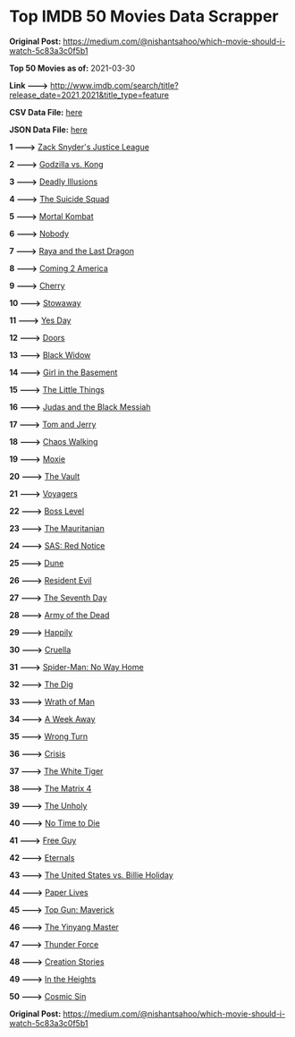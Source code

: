 # Top IMDB 50 Movies Data Scrapper

**Original Post:** https://medium.com/@nishantsahoo/which-movie-should-i-watch-5c83a3c0f5b1

**Top 50 Movies as of:** 2021-03-30

**Link --->** http://www.imdb.com/search/title?release_date=2021,2021&title_type=feature

**CSV Data File:** [here](/Data/data.csv)

**JSON Data File:** [here](/Data/data.json)

**1 --->** [Zack Snyder's Justice League](https://www.imdb.com/title/tt12361974/?ref_=adv_li_tt)

**2 --->** [Godzilla vs. Kong](https://www.imdb.com/title/tt5034838/?ref_=adv_li_tt)

**3 --->** [Deadly Illusions](https://www.imdb.com/title/tt7897330/?ref_=adv_li_tt)

**4 --->** [The Suicide Squad](https://www.imdb.com/title/tt6334354/?ref_=adv_li_tt)

**5 --->** [Mortal Kombat](https://www.imdb.com/title/tt0293429/?ref_=adv_li_tt)

**6 --->** [Nobody](https://www.imdb.com/title/tt7888964/?ref_=adv_li_tt)

**7 --->** [Raya and the Last Dragon](https://www.imdb.com/title/tt5109280/?ref_=adv_li_tt)

**8 --->** [Coming 2 America](https://www.imdb.com/title/tt6802400/?ref_=adv_li_tt)

**9 --->** [Cherry](https://www.imdb.com/title/tt9130508/?ref_=adv_li_tt)

**10 --->** [Stowaway](https://www.imdb.com/title/tt9203694/?ref_=adv_li_tt)

**11 --->** [Yes Day](https://www.imdb.com/title/tt8521876/?ref_=adv_li_tt)

**12 --->** [Doors](https://www.imdb.com/title/tt12483708/?ref_=adv_li_tt)

**13 --->** [Black Widow](https://www.imdb.com/title/tt3480822/?ref_=adv_li_tt)

**14 --->** [Girl in the Basement](https://www.imdb.com/title/tt13269536/?ref_=adv_li_tt)

**15 --->** [The Little Things](https://www.imdb.com/title/tt10016180/?ref_=adv_li_tt)

**16 --->** [Judas and the Black Messiah](https://www.imdb.com/title/tt9784798/?ref_=adv_li_tt)

**17 --->** [Tom and Jerry](https://www.imdb.com/title/tt1361336/?ref_=adv_li_tt)

**18 --->** [Chaos Walking](https://www.imdb.com/title/tt2076822/?ref_=adv_li_tt)

**19 --->** [Moxie](https://www.imdb.com/title/tt6432466/?ref_=adv_li_tt)

**20 --->** [The Vault](https://www.imdb.com/title/tt9742794/?ref_=adv_li_tt)

**21 --->** [Voyagers](https://www.imdb.com/title/tt9664108/?ref_=adv_li_tt)

**22 --->** [Boss Level](https://www.imdb.com/title/tt7638348/?ref_=adv_li_tt)

**23 --->** [The Mauritanian](https://www.imdb.com/title/tt4761112/?ref_=adv_li_tt)

**24 --->** [SAS: Red Notice](https://www.imdb.com/title/tt4479380/?ref_=adv_li_tt)

**25 --->** [Dune](https://www.imdb.com/title/tt1160419/?ref_=adv_li_tt)

**26 --->** [Resident Evil](https://www.imdb.com/title/tt6920084/?ref_=adv_li_tt)

**27 --->** [The Seventh Day](https://www.imdb.com/title/tt11263022/?ref_=adv_li_tt)

**28 --->** [Army of the Dead](https://www.imdb.com/title/tt0993840/?ref_=adv_li_tt)

**29 --->** [Happily](https://www.imdb.com/title/tt9849004/?ref_=adv_li_tt)

**30 --->** [Cruella](https://www.imdb.com/title/tt3228774/?ref_=adv_li_tt)

**31 --->** [Spider-Man: No Way Home](https://www.imdb.com/title/tt10872600/?ref_=adv_li_tt)

**32 --->** [The Dig](https://www.imdb.com/title/tt3661210/?ref_=adv_li_tt)

**33 --->** [Wrath of Man](https://www.imdb.com/title/tt11083552/?ref_=adv_li_tt)

**34 --->** [A Week Away](https://www.imdb.com/title/tt11388278/?ref_=adv_li_tt)

**35 --->** [Wrong Turn](https://www.imdb.com/title/tt9110170/?ref_=adv_li_tt)

**36 --->** [Crisis](https://www.imdb.com/title/tt9731682/?ref_=adv_li_tt)

**37 --->** [The White Tiger](https://www.imdb.com/title/tt6571548/?ref_=adv_li_tt)

**38 --->** [The Matrix 4](https://www.imdb.com/title/tt10838180/?ref_=adv_li_tt)

**39 --->** [The Unholy](https://www.imdb.com/title/tt9419056/?ref_=adv_li_tt)

**40 --->** [No Time to Die](https://www.imdb.com/title/tt2382320/?ref_=adv_li_tt)

**41 --->** [Free Guy](https://www.imdb.com/title/tt6264654/?ref_=adv_li_tt)

**42 --->** [Eternals](https://www.imdb.com/title/tt9032400/?ref_=adv_li_tt)

**43 --->** [The United States vs. Billie Holiday](https://www.imdb.com/title/tt8521718/?ref_=adv_li_tt)

**44 --->** [Paper Lives](https://www.imdb.com/title/tt13045890/?ref_=adv_li_tt)

**45 --->** [Top Gun: Maverick](https://www.imdb.com/title/tt1745960/?ref_=adv_li_tt)

**46 --->** [The Yinyang Master](https://www.imdb.com/title/tt12151820/?ref_=adv_li_tt)

**47 --->** [Thunder Force](https://www.imdb.com/title/tt10121392/?ref_=adv_li_tt)

**48 --->** [Creation Stories](https://www.imdb.com/title/tt5693182/?ref_=adv_li_tt)

**49 --->** [In the Heights](https://www.imdb.com/title/tt1321510/?ref_=adv_li_tt)

**50 --->** [Cosmic Sin](https://www.imdb.com/title/tt11762434/?ref_=adv_li_tt)

**Original Post:** https://medium.com/@nishantsahoo/which-movie-should-i-watch-5c83a3c0f5b1
